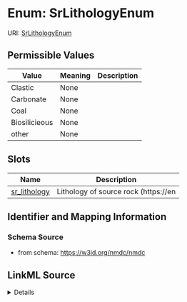 # Enum: SrLithologyEnum



URI: [SrLithologyEnum](SrLithologyEnum.md)

## Permissible Values

| Value | Meaning | Description |
| --- | --- | --- |
| Clastic | None |  |
| Carbonate | None |  |
| Coal | None |  |
| Biosilicieous | None |  |
| other | None |  |




## Slots

| Name | Description |
| ---  | --- |
| [sr_lithology](sr_lithology.md) | Lithology of source rock (https://en |






## Identifier and Mapping Information







### Schema Source


* from schema: https://w3id.org/nmdc/nmdc




## LinkML Source

<details>
```yaml
name: sr_lithology_enum
from_schema: https://w3id.org/nmdc/nmdc
rank: 1000
permissible_values:
  Clastic:
    text: Clastic
  Carbonate:
    text: Carbonate
  Coal:
    text: Coal
  Biosilicieous:
    text: Biosilicieous
  other:
    text: other

```
</details>